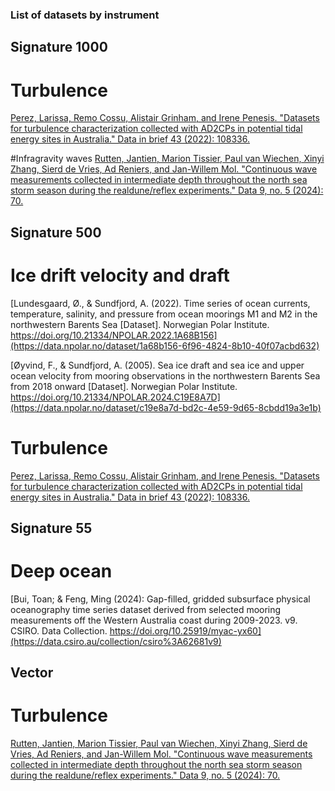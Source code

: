### List of datasets by instrument

## Signature 1000

# Turbulence
[Perez, Larissa, Remo Cossu, Alistair Grinham, and Irene Penesis. "Datasets for turbulence characterization collected with AD2CPs in potential tidal energy sites in Australia." Data in brief 43 (2022): 108336.](https://www.sciencedirect.com/science/article/pii/S2352340922005388)

#Infragravity waves
[Rutten, Jantien, Marion Tissier, Paul van Wiechen, Xinyi Zhang, Sierd de Vries, Ad Reniers, and Jan-Willem Mol. "Continuous wave measurements collected in intermediate depth throughout the north sea storm season during the realdune/reflex experiments." Data 9, no. 5 (2024): 70.](https://data.4tu.nl/collections/233f11ff-7804-4777-8b32-92c4606e56d8)

## Signature 500

# Ice drift velocity and draft
[Lundesgaard, Ø., & Sundfjord, A. (2022). Time series of ocean currents, temperature, salinity, and pressure from ocean moorings M1 and M2 in the northwestern Barents Sea [Dataset]. Norwegian Polar Institute. https://doi.org/10.21334/NPOLAR.2022.1A68B156](https://data.npolar.no/dataset/1a68b156-6f96-4824-8b10-40f07acbd632)

[Øyvind, F., & Sundfjord, A. (2005). Sea ice draft and sea ice and upper ocean velocity from mooring observations in the northwestern Barents Sea from 2018 onward [Dataset]. Norwegian Polar Institute. https://doi.org/10.21334/NPOLAR.2024.C19E8A7D](https://data.npolar.no/dataset/c19e8a7d-bd2c-4e59-9d65-8cbdd19a3e1b)

# Turbulence
[Perez, Larissa, Remo Cossu, Alistair Grinham, and Irene Penesis. "Datasets for turbulence characterization collected with AD2CPs in potential tidal energy sites in Australia." Data in brief 43 (2022): 108336.](https://www.sciencedirect.com/science/article/pii/S2352340922005388)

## Signature 55
# Deep ocean
[Bui, Toan; \& Feng, Ming (2024): Gap-filled, gridded subsurface physical oceanography time series dataset derived from selected mooring measurements off the Western Australia coast during 2009-2023. v9. CSIRO. Data Collection. https://doi.org/10.25919/myac-yx60](https://data.csiro.au/collection/csiro%3A62681v9)

## Vector
# Turbulence
[Rutten, Jantien, Marion Tissier, Paul van Wiechen, Xinyi Zhang, Sierd de Vries, Ad Reniers, and Jan-Willem Mol. "Continuous wave measurements collected in intermediate depth throughout the north sea storm season during the realdune/reflex experiments." Data 9, no. 5 (2024): 70.](https://www.mdpi.com/2306-5729/9/5/70)




